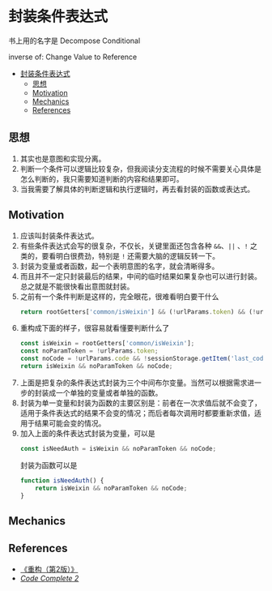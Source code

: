 # 封装条件表达式

书上用的名字是 Decompose Conditional

inverse of: Change Value to Reference


<!-- TOC -->

- [封装条件表达式](#封装条件表达式)
    - [思想](#思想)
    - [Motivation](#motivation)
    - [Mechanics](#mechanics)
    - [References](#references)

<!-- /TOC -->


## 思想
1. 其实也是意图和实现分离。
2. 判断一个条件可以逻辑比较复杂，但我阅读分支流程的时候不需要关心具体是怎么判断的，我只需要知道判断的内容和结果即可。
3. 当我需要了解具体的判断逻辑和执行逻辑时，再去看封装的函数或表达式。


## Motivation
1. 应该叫封装条件表达式。
2. 有些条件表达式会写的很复杂，不仅长，关键里面还包含各种 `&&`、`||` 、`!` 之类的，要看明白很费劲，特别是 `!` 还需要大脑的逻辑反转一下。
3. 封装为变量或者函数，起一个表明意图的名字，就会清晰得多。
4. 而且并不一定只封装最后的结果，中间的临时结果如果复杂也可以进行封装。总之就是不能很快看出意图就封装。
4. 之前有一个条件判断是这样的，完全眼花，很难看明白要干什么
    ```js
    return rootGetters['common/isWeixin'] && (!urlParams.token) && (!urlParams.code && !sessionStorage.getItem('last_code'));
    ```
5. 重构成下面的样子，很容易就看懂要判断什么了
    ```js
    const isWeixin = rootGetters['common/isWeixin'];
    const noParamToken = !urlParams.token;
    const noCode = !urlParams.code && !sessionStorage.getItem('last_code');
    return isWeixin && noParamToken && noCode;
    ```
6. 上面是把复杂的条件表达式封装为三个中间布尔变量。当然可以根据需求进一步的封装成一个单独的变量或者单独的函数。
7. 封装为单一变量和封装为函数的主要区别是：前者在一次求值后就不会变了，适用于条件表达式的结果不会变的情况；而后者每次调用时都要重新求值，适用于结果可能会变的情况。
8. 加入上面的条件表达式封装为变量，可以是
    ```js
    const isNeedAuth = isWeixin && noParamToken && noCode;
    ```
    封装为函数可以是
    ```js
    function isNeedAuth() {
        return isWeixin && noParamToken && noCode;
    }
    ```


## Mechanics


## References
* [《重构（第2版）》](https://book.douban.com/subject/33400354/)
* [*Code Complete 2*](https://book.douban.com/subject/1432042/)

